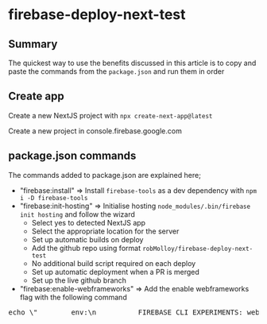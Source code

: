 # firebase-deploy-next-test

## Summary

The quickest way to use the benefits discussed in this article is to copy and paste the commands from the `package.json` and run them in order

## Create app

Create a new NextJS project with `npx create-next-app@latest`

Create a new project in console.firebase.google.com

## package.json commands

The commands added to package.json are explained here;

- "firebase:install" => Install `firebase-tools` as a dev dependency with `npm i -D firebase-tools`
- "firebase:init-hosting" => Initialise hosting `node_modules/.bin/firebase init hosting` and follow the wizard
  - Select yes to detected NextJS app
  - Select the appropriate location for the server
  - Set up automatic builds on deploy
  - Add the github repo using format `robMolloy/firebase-deploy-next-test`
  - No additional build script required on each deploy
  - Set up automatic deployment when a PR is merged
  - Set up the live github branch
- "firebase:enable-webframeworks" => Add the enable webframeworks flag with the following command
<pre>echo \"        env:\n          FIREBASE_CLI_EXPERIMENTS: webframeworks\" >> .github/workflows/firebase-hosting-merge.yml && echo \"        env:\n          FIREBASE_CLI_EXPERIMENTS: webframeworks\" >> .github/workflows/firebase-hosting-pull-request.yml</pre>
